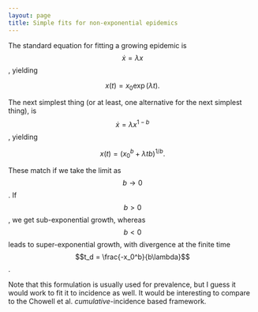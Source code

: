 ```yaml
---
layout: page
title: Simple fits for non-exponential epidemics
---
```


The standard equation for fitting a growing epidemic is $$\dot x = \lambda x$$, yielding

$$x(t) = x_0 \exp(\lambda t).$$

The next simplest thing (or at least, one alternative for the next simplest thing), is $$\dot x = \lambda x^{1-b}$$, yielding

$$x(t) = (x_0^b + \lambda t b)^{1/b}.$$

These match if we take the limit as $$b\to 0$$. If $$b>0$$, we get sub-exponential growth, whereas $$b<0$$ leads to super-exponential growth, with divergence at the finite time $$t_d = \frac{-x_0^b}{b\lambda}$$.

Note that this formulation is usually used for prevalence, but I guess it would work to fit it to incidence as well. It would be interesting to compare to the Chowell et al. _cumulative_-incidence based framework.
